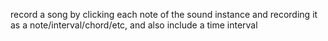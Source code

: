 record a song by clicking each note of the sound instance and recording it as a note/interval/chord/etc, and also include a time interval
